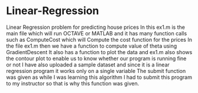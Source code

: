 # Linear-Regression
Linear Regression problem for predicting house prices
In this ex1.m is the main file which will run OCTAVE or MATLAB and it has many function calls such as ComputeCost which will Compute the cost function for the prices
In the file ex1.m then we have a function to compute value of theta using GradientDescent 
It also has a function to plot the data and ex1.m also shows the contour plot to enable us to know whether our program is running fine or not
I have also uploaded a sample dataset and since it is a linear regression program it works only on a single variable
The submit function was given as while I was learning this algorithm I had to submit this program to my instructor so that is why this function was given.
